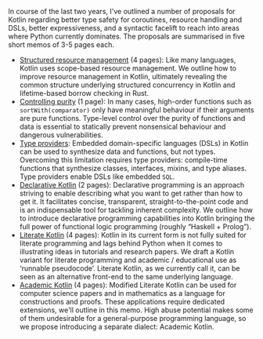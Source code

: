 In course of the last two years, I've outlined a number of proposals for Kotlin regarding better type safety for coroutines, resource handling and DSLs, better expressiveness, and a syntactic facelift to reach into areas where Python currently dominates. The proposals are summarised in five short memos of 3-5 pages each.

- [Structured resource management](kotlin_objects.pdf) (4 pages): Like many languages, Kotlin uses scope-based resource management. We outline how to improve resource management in Kotlin, ultimately revealing the common structure underlying structured concurrency in Kotlin and lifetime-based borrow checking in Rust.
- [Controlling purity](kotlin_purity.pdf) (1 page): In many cases, high-order functions such as `sortWith(comparator)` only have meaningful behaviour if their arguments are pure functions. Type-level control over the purity of functions and data is essential to statically prevent nonsensical behaviour and dangerous vulnerabilities.
- [Type providers](kotlin_meta.pdf): Embedded domain-specific languages (DSLs) in Kotlin can be used to synthesize data and functions, but not types. Overcoming this limitation requires type providers: compile-time functions that synthesize classes, interfaces, mixins, and type aliases. Type providers enable DSLs like embedded `SQL`.
- [Declarative Kotlin](kotlin_declarative.pdf) (2 pages): Declarative programming is an approach striving to enable describing what you want to get rather than how to get it. It facilitates concise, transparent, straight-to-the-point code and is an indispensable tool for tackling inherent complexity. We outline how to introduce declarative programming capabilities into Kotlin bringing the full power of functional logic programming (roughly “Haskell + Prolog”).
- [Literate Kotlin](kotlin_literate.pdf) (4 pages): Kotlin in its current form is not fully suited for literate programming and lags behind Python when it comes to illustrating ideas in tutorials and research papers. We draft a Kotlin variant for literate programming and academic / educational use as ‘runnable pseudocode’. Literate Kotlin, as we currently call it, can be seen as an alternative front-end to the same underlying language.
- [Academic Kotlin](kotlin_academic.pdf) (4 pages): Modified Literate Kotlin can be used for computer science papers and in mathematics as a language for constructions and proofs. These applications require dedicated extensions, we'll outline in this memo. High abuse potential makes some of them undesirable for a general-purpose programming language, so we propose introducing a separate dialect: Academic Kotlin.

